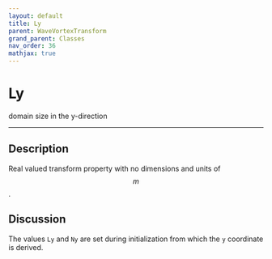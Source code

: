 ```yaml
---
layout: default
title: Ly
parent: WaveVortexTransform
grand_parent: Classes
nav_order: 36
mathjax: true
---
```


#  Ly

domain size in the y-direction


---

## Description
Real valued transform property with no dimensions and units of $$m$$.

## Discussion

The values `Ly` and `Ny` are set during initialization from which the `y` coordinate is derived.


